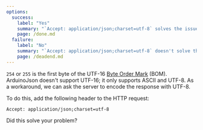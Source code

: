 ```yaml
---
options:
  success:
    label: "Yes"
    summary: "`Accept: application/json;charset=utf-8` solves the issue"
    page: /done.md
  failure:
    label: "No"
    summary: "`Accept: application/json;charset=utf-8` doesn't solve the issue"
    page: /deadend.md
---
```


`254` or `255` is the first byte of the UTF-16 [Byte Order Mark](https://en.wikipedia.org/wiki/Byte_order_mark) (BOM). ArduinoJson doesn't support UTF-16; it only supports ASCII and UTF-8. As a workaround, we can ask the server to encode the response with UTF-8.

To do this, add the following header to the HTTP request:

```http
Accept: application/json;charset=utf-8
```

Did this solve your problem?

